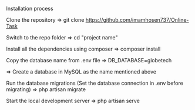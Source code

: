 Installation process

Clone the repository
=> git clone https://github.com/imamhosen737/Online-Task

Switch to the repo folder
=> cd "project name"

Install all the dependencies using composer
=> composer install

Copy the database name from .env file
=> DB_DATABASE=globetech

=> Create a database in MySQL as the name mentioned above

Run the database migrations (Set the database connection in .env before migrating)
=> php artisan migrate

Start the local development server
=> php artisan serve

